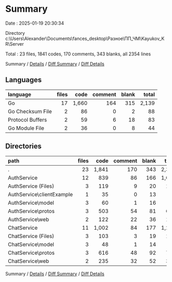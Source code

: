 # Summary

Date : 2025-01-19 20:30:34

Directory c:\\Users\\Alexander\\Documents\\fances_desktop\\Разное\\ПП_ЧМ\\Kayukov_KR\\Server

Total : 23 files,  1841 codes, 170 comments, 343 blanks, all 2354 lines

Summary / [Details](details.md) / [Diff Summary](diff.md) / [Diff Details](diff-details.md)

## Languages
| language | files | code | comment | blank | total |
| :--- | ---: | ---: | ---: | ---: | ---: |
| Go | 17 | 1,660 | 164 | 315 | 2,139 |
| Go Checksum File | 2 | 86 | 0 | 2 | 88 |
| Protocol Buffers | 2 | 59 | 6 | 18 | 83 |
| Go Module File | 2 | 36 | 0 | 8 | 44 |

## Directories
| path | files | code | comment | blank | total |
| :--- | ---: | ---: | ---: | ---: | ---: |
| . | 23 | 1,841 | 170 | 343 | 2,354 |
| AuthService | 12 | 839 | 86 | 166 | 1,091 |
| AuthService (Files) | 3 | 119 | 9 | 20 | 148 |
| AuthService\\clientExample | 1 | 35 | 0 | 13 | 48 |
| AuthService\\model | 3 | 60 | 1 | 16 | 77 |
| AuthService\\protos | 3 | 503 | 54 | 81 | 638 |
| AuthService\\web | 2 | 122 | 22 | 36 | 180 |
| ChatService | 11 | 1,002 | 84 | 177 | 1,263 |
| ChatService (Files) | 3 | 103 | 3 | 19 | 125 |
| ChatService\\model | 3 | 48 | 1 | 14 | 63 |
| ChatService\\protos | 3 | 616 | 48 | 92 | 756 |
| ChatService\\web | 2 | 235 | 32 | 52 | 319 |

Summary / [Details](details.md) / [Diff Summary](diff.md) / [Diff Details](diff-details.md)